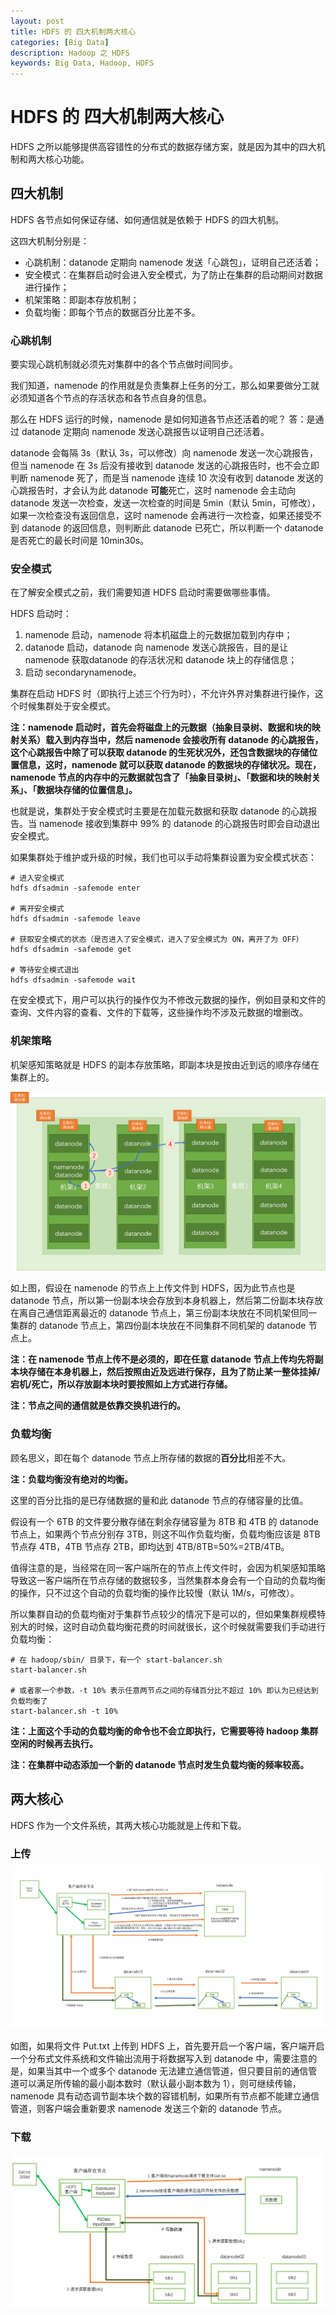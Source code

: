 ```yaml
---
layout: post
title: HDFS 的 四大机制两大核心
categories: [Big Data]
description: Hadoop 之 HDFS
keywords: Big Data, Hadoop, HDFS
---
```


# HDFS 的 四大机制两大核心

HDFS 之所以能够提供高容错性的分布式的数据存储方案，就是因为其中的四大机制和两大核心功能。

## 四大机制

HDFS 各节点如何保证存储、如何通信就是依赖于 HDFS 的四大机制。

这四大机制分别是：
- 心跳机制：datanode 定期向 namenode 发送「心跳包」，证明自己还活着；
- 安全模式：在集群启动时会进入安全模式，为了防止在集群的启动期间对数据进行操作；
- 机架策略：即副本存放机制；
- 负载均衡：即每个节点的数据百分比差不多。

### 心跳机制

要实现心跳机制就必须先对集群中的各个节点做时间同步。

我们知道，namenode 的作用就是负责集群上任务的分工，那么如果要做分工就必须知道各个节点的存活状态和各节点自身的信息。

那么在 HDFS 运行的时候，namenode 是如何知道各节点还活着的呢？
答：是通过 datanode 定期向 namenode 发送心跳报告以证明自己还活着。

datanode 会每隔 3s（默认 3s，可以修改）向 namenode 发送一次心跳报告，但当 namenode 在 3s 后没有接收到 datanode 发送的心跳报告时，也不会立即判断 namenode 死了，而是当 namenode 连续 10 次没有收到 datanode 发送的心跳报告时，才会认为此 datanode **可能**死亡，这时 namenode 会主动向 datanode 发送一次检查，发送一次检查的时间是 5min（默认 5min，可修改），如果一次检查没有返回信息，这时 namenode 会再进行一次检查，如果还接受不到 datanode 的返回信息，则判断此 datanode 已死亡，所以判断一个 datanode 是否死亡的最长时间是 10min30s。

### 安全模式

在了解安全模式之前，我们需要知道 HDFS 启动时需要做哪些事情。

HDFS 启动时：
1. namenode 启动，namenode 将本机磁盘上的元数据加载到内存中；
2. datanode 启动，datanode 向 namenode 发送心跳报告，目的是让 namenode 获取datanode 的存活状况和 datanode 块上的存储信息；
3. 启动 secondarynamenode。

集群在启动 HDFS 时（即执行上述三个行为时），不允许外界对集群进行操作，这个时候集群处于安全模式。

**注：namenode 启动时，首先会将磁盘上的元数据（抽象目录树、数据和块的映射关系）载入到内存当中，然后 namenode 会接收所有 datanode 的心跳报告，这个心跳报告中除了可以获取 datanode 的生死状况外，还包含数据块的存储位置信息，这时，namenode 就可以获取 datanode 的数据块的存储状况。现在，namenode 节点的内存中的元数据就包含了「抽象目录树」、「数据和块的映射关系」、「数据块存储的位置信息」。**

也就是说，集群处于安全模式时主要是在加载元数据和获取 datanode 的心跳报告。当 namenode 接收到集群中 99% 的 datanode 的心跳报告时即会自动退出安全模式。

如果集群处于维护或升级的时候，我们也可以手动将集群设置为安全模式状态：

```
# 进入安全模式
hdfs dfsadmin -safemode enter

# 离开安全模式
hdfs dfsadmin -safemode leave

# 获取安全模式的状态（是否进入了安全模式，进入了安全模式为 ON，离开了为 OFF）
hdfs dfsadmin -safemode get

# 等待安全模式退出
hdfs dfsadmin -safemode wait
```

在安全模式下，用户可以执行的操作仅为不修改元数据的操作，例如目录和文件的查询、文件内容的查看、文件的下载等，这些操作均不涉及元数据的增删改。

### 机架策略

机架感知策略就是 HDFS 的副本存放策略，即副本块是按由近到远的顺序存储在集群上的。

![](../images/posts/hadoop/BigData8-RackAware.png)

如上图，假设在 namenode 的节点上上传文件到 HDFS，因为此节点也是 datanode 节点，所以第一份副本块会存放到本身机器上，然后第二份副本块存放在离自己通信距离最近的 datanode 节点上，第三份副本块放在不同机架但同一集群的 datanode 节点上，第四份副本块放在不同集群不同机架的 datanode 节点上。

**注：在 namenode 节点上传不是必须的，即在任意 datanode 节点上传均先将副本块存储在本身机器上，然后按照由近及远进行保存，且为了防止某一整体挂掉/宕机/死亡，所以存放副本块时要按照如上方式进行存储。**

**注：节点之间的通信就是依靠交换机进行的。**

### 负载均衡

顾名思义，即在每个 datanode 节点上所存储的数据的**百分比**相差不大。

**注：负载均衡没有绝对的均衡。**

这里的百分比指的是已存储数据的量和此 datanode 节点的存储容量的比值。

假设有一个 6TB 的文件要分散存储在剩余存储容量为 8TB 和 4TB 的 datanode 节点上，如果两个节点分别存 3TB，则这不叫作负载均衡，负载均衡应该是 8TB 节点存 4TB，4TB 节点存 2TB，即均达到 4TB/8TB=50%=2TB/4TB。

值得注意的是，当经常在同一客户端所在的节点上传文件时，会因为机架感知策略导致这一客户端所在节点存储的数据较多，当然集群本身会有一个自动的负载均衡的操作，只不过这个自动的负载均衡的操作比较慢（默认 1M/s，可修改）。

所以集群自动的负载均衡对于集群节点较少的情况下是可以的，但如果集群规模特别大的时候，这时自动负载均衡花费的时间就很长，这个时候就需要我们手动进行负载均衡：

```
# 在 hadoop/sbin/ 目录下，有一个 start-balancer.sh
start-balancer.sh

# 或者家一个参数，-t 10% 表示任意两节点之间的存储百分比不超过 10% 即认为已经达到负载均衡了
start-balancer.sh -t 10%
```

**注：上面这个手动的负载均衡的命令也不会立即执行，它需要等待 hadoop 集群空闲的时候再去执行。**

**注：在集群中动态添加一个新的 datanode 节点时发生负载均衡的频率较高。**

## 两大核心

HDFS 作为一个文件系统，其两大核心功能就是上传和下载。

### 上传

![](../images/posts/hadoop/BigData8-FileUpload.png)

如图，如果将文件 Put.txt 上传到 HDFS 上，首先要开启一个客户端，客户端开启一个分布式文件系统和文件输出流用于将数据写入到 datanode 中，需要注意的是，如果当其中一个或多个 datanode 无法建立通信管道，但只要目前的通信管道可以满足所传输的最小副本数时（默认最小副本数为 1），则可继续传输，namenode 具有动态调节副本块个数的容错机制，如果所有节点都不能建立通信管道，则客户端会重新要求 namenode 发送三个新的 datanode 节点。

### 下载

![](../images/posts/hadoop/BigData8-FileDownload.png)